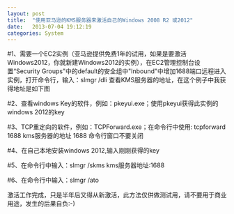 ```yaml
---
layout: post
title:  "使用亚马逊的KMS服务器来激活自己的Windows 2008 R2 或2012"
date:   2013-07-04 19:12:19
categories: System
---
```


#1、需要一个EC2实例（亚马逊提供免费1年的试用，如果是要激活Windows2012，你就新建Windows2012的实例），在EC2管理控制台设置“Security Groups"中的default的安全组中"Inbound"中增加1688端口远程进入实例，打开命令行，输入：slmgr /dli   查看KMS服务器的地址，在这个例子中我获得地址是如下图

#2、查看windows Key的软件，例如：pkeyui.exe；使用pkeyui获得此实例的windows 2012的key

#3、TCP重定向的软件，例如：TCPForward.exe；在命令行中使用: tcpforward 1688 kms服务器的地址 1688  命令行窗口不要关闭

#4、在自己本地安装windows 2012,输入刚刚获得的key

#5、在命令行中输入：slmgr /skms  kms服务器地址:1688

#6、在命令行中输入：slmgr /ato

激活工作完成，只是半年后又得从新激活，此方法仅供做测试用，请不要用于商业用途，发生的后果自负:-)














[Apache httpclient]: http://hc.apache.org/httpcomponents-client-ga/index.html